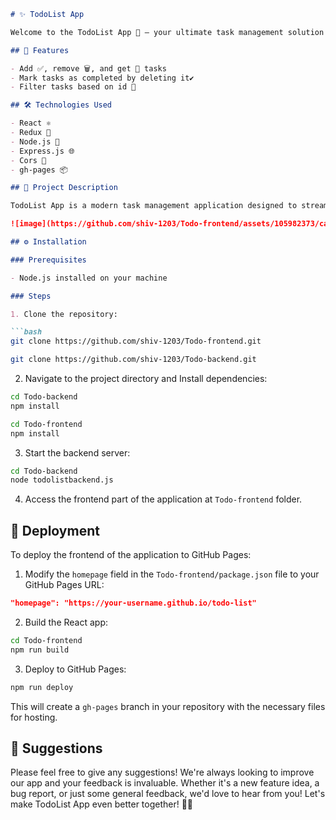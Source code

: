 ```markdown
# ✨ TodoList App

Welcome to the TodoList App 📝 – your ultimate task management solution! Built with React ⚛️ and Node.js 🚀, this application empowers you to organize your tasks effortlessly. Redux 🔄 ensures smooth state management, while Cors 🌐 and gh-pages 📦 simplify hosting.

## 🚀 Features

- Add ✅, remove 🗑️, and get 🔄 tasks
- Mark tasks as completed by deleting it✔️
- Filter tasks based on id 📌

## 🛠️ Technologies Used

- React ⚛️
- Redux 🔄
- Node.js 🚀
- Express.js 🌐
- Cors 🧊
- gh-pages 📦

## 📝 Project Description

TodoList App is a modern task management application designed to streamline your workflow. With its intuitive interface and powerful features, staying organized has never been easier. Whether you're managing personal tasks or collaborating with a team, TodoList App has got you covered. The below image shows the todo-app built.

![image](https://github.com/shiv-1203/Todo-frontend/assets/105982373/cab0aab8-0e29-4a24-978d-09a8f88da711)

## ⚙️ Installation

### Prerequisites

- Node.js installed on your machine

### Steps

1. Clone the repository:

```bash
git clone https://github.com/shiv-1203/Todo-frontend.git
```
```bash
git clone https://github.com/shiv-1203/Todo-backend.git
```

2. Navigate to the project directory and Install dependencies:

```bash
cd Todo-backend
npm install
```
```bash
cd Todo-frontend
npm install
```

3. Start the backend server:

```bash
cd Todo-backend
node todolistbackend.js
```

4. Access the frontend part of the application at `Todo-frontend` folder.

## 🚀 Deployment

To deploy the frontend of the application to GitHub Pages:

1. Modify the `homepage` field in the `Todo-frontend/package.json` file to your GitHub Pages URL:

```json
"homepage": "https://your-username.github.io/todo-list"
```

2. Build the React app:

```bash
cd Todo-frontend
npm run build
```

3. Deploy to GitHub Pages:

```bash
npm run deploy
```

This will create a `gh-pages` branch in your repository with the necessary files for hosting.

## 🎉 Suggestions
Please feel free to give any suggestions! We're always looking to improve our app and your feedback is invaluable. Whether it's a new feature idea, a bug report, or just some general feedback, we'd love to hear from you! Let's make TodoList App even better together! 🚀🌟
